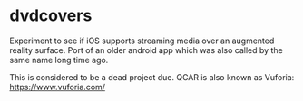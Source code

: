 # dvdcovers
Experiment to see if iOS supports streaming media over an augmented reality surface. Port of an older android app which was also called by the same name long time ago.

This is considered to be a dead project due. QCAR is also known as Vuforia: https://www.vuforia.com/
